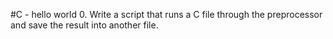 #C - hello world
0. Write a script that runs a C file through the preprocessor and save the result into another file.
